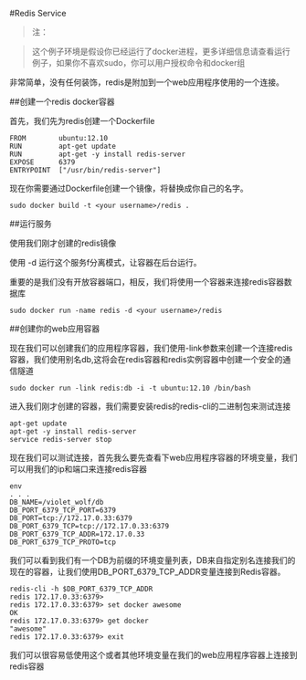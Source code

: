 #Redis Service

>注：

>这个例子环境是假设你已经运行了docker进程，更多详细信息请查看运行例子，如果你不喜欢sudo，你可以用户授权命令和docker组

非常简单，没有任何装饰，redis是附加到一个web应用程序使用的一个连接。

##创建一个redis docker容器

首先，我们先为redis创建一个Dockerfile

	FROM        ubuntu:12.10
	RUN         apt-get update
	RUN         apt-get -y install redis-server
	EXPOSE      6379
	ENTRYPOINT  ["/usr/bin/redis-server"]

现在你需要通过Dockerfile创建一个镜像，将<your username>替换成你自己的名字。

	sudo docker build -t <your username>/redis .
	
##运行服务

使用我们刚才创建的redis镜像

使用 -d 运行这个服务f分离模式，让容器在后台运行。

重要的是我们没有开放容器端口，相反，我们将使用一个容器来连接redis容器数据库

	sudo docker run -name redis -d <your username>/redis

##创建你的web应用容器

现在我们可以创建我们的应用程序容器，我们使用-link参数来创建一个连接redis容器，我们使用别名db,这将会在redis容器和redis实例容器中创建一个安全的通信隧道

	sudo docker run -link redis:db -i -t ubuntu:12.10 /bin/bash
	
进入我们刚才创建的容器，我们需要安装redis的redis-cli的二进制包来测试连接

	apt-get update
	apt-get -y install redis-server
	service redis-server stop
	
现在我们可以测试连接，首先我么要先查看下web应用程序容器的环境变量，我们可以用我们的ip和端口来连接redis容器

	env
	. . .
	DB_NAME=/violet_wolf/db
	DB_PORT_6379_TCP_PORT=6379
	DB_PORT=tcp://172.17.0.33:6379
	DB_PORT_6379_TCP=tcp://172.17.0.33:6379
	DB_PORT_6379_TCP_ADDR=172.17.0.33
	DB_PORT_6379_TCP_PROTO=tcp
	
我们可以看到我们有一个DB为前缀的环境变量列表，DB来自指定别名连接我们的现在的容器，让我们使用DB_PORT_6379_TCP_ADDR变量连接到Redis容器。

	redis-cli -h $DB_PORT_6379_TCP_ADDR
	redis 172.17.0.33:6379>
	redis 172.17.0.33:6379> set docker awesome
	OK
	redis 172.17.0.33:6379> get docker
	"awesome"
	redis 172.17.0.33:6379> exit
	
我们可以很容易低使用这个或者其他环境变量在我们的web应用程序容器上连接到redis容器